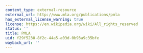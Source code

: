 ```yaml
---
content_type: external-resource
external_url: http://www.mla.org/publications/pmla
has_external_license_warning: true
license: https://en.wikipedia.org/wiki/All_rights_reserved
status: ''
title: PMLA
uid: f29f5230-8f2c-44a5-a03d-0b93a9c35bfe
wayback_url: ''
---
```

